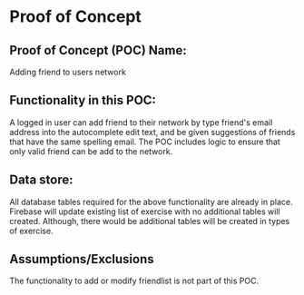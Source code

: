 # Proof of Concept

## Proof of Concept (POC) Name:
Adding friend to users network

## Functionality in this POC:
A logged in user can add friend to their network by type friend's email address into the autocomplete edit text, and be given suggestions of friends that have the same spelling email. The POC includes logic to ensure that only valid friend can be add to the network.

## Data store:
All database tables required for the above functionality are already in place. Firebase will update existing list of exercise with no  additional tables will created. Although, there would be additional tables will be created in types of exercise.

## Assumptions/Exclusions
The functionality to add or modify friendlist is not part of this POC.
